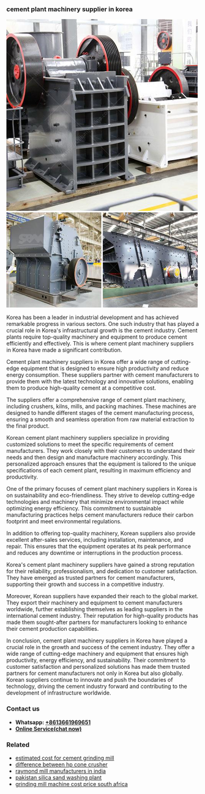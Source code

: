 <h3>cement plant machinery supplier in korea</h3><img src='1704791322.jpg' alt=''><p>Korea has been a leader in industrial development and has achieved remarkable progress in various sectors. One such industry that has played a crucial role in Korea's infrastructural growth is the cement industry. Cement plants require top-quality machinery and equipment to produce cement efficiently and effectively. This is where cement plant machinery suppliers in Korea have made a significant contribution.</p><p>Cement plant machinery suppliers in Korea offer a wide range of cutting-edge equipment that is designed to ensure high productivity and reduce energy consumption. These suppliers partner with cement manufacturers to provide them with the latest technology and innovative solutions, enabling them to produce high-quality cement at a competitive cost.</p><p>The suppliers offer a comprehensive range of cement plant machinery, including crushers, kilns, mills, and packing machines. These machines are designed to handle different stages of the cement manufacturing process, ensuring a smooth and seamless operation from raw material extraction to the final product.</p><p>Korean cement plant machinery suppliers specialize in providing customized solutions to meet the specific requirements of cement manufacturers. They work closely with their customers to understand their needs and then design and manufacture machinery accordingly. This personalized approach ensures that the equipment is tailored to the unique specifications of each cement plant, resulting in maximum efficiency and productivity.</p><p>One of the primary focuses of cement plant machinery suppliers in Korea is on sustainability and eco-friendliness. They strive to develop cutting-edge technologies and machinery that minimize environmental impact while optimizing energy efficiency. This commitment to sustainable manufacturing practices helps cement manufacturers reduce their carbon footprint and meet environmental regulations.</p><p>In addition to offering top-quality machinery, Korean suppliers also provide excellent after-sales services, including installation, maintenance, and repair. This ensures that the equipment operates at its peak performance and reduces any downtime or interruptions in the production process.</p><p>Korea's cement plant machinery suppliers have gained a strong reputation for their reliability, professionalism, and dedication to customer satisfaction. They have emerged as trusted partners for cement manufacturers, supporting their growth and success in a competitive industry.</p><p>Moreover, Korean suppliers have expanded their reach to the global market. They export their machinery and equipment to cement manufacturers worldwide, further establishing themselves as leading suppliers in the international cement industry. Their reputation for high-quality products has made them sought-after partners for manufacturers looking to enhance their cement production capabilities.</p><p>In conclusion, cement plant machinery suppliers in Korea have played a crucial role in the growth and success of the cement industry. They offer a wide range of cutting-edge machinery and equipment that ensures high productivity, energy efficiency, and sustainability. Their commitment to customer satisfaction and personalized solutions has made them trusted partners for cement manufacturers not only in Korea but also globally. Korean suppliers continue to innovate and push the boundaries of technology, driving the cement industry forward and contributing to the development of infrastructure worldwide.</p><h3>Contact us</h3><ul><li><strong>Whatsapp:&nbsp;<a href="https://wa.me/8613661969651">+8613661969651</a></strong></li><li><a href="https://swt.shibang-china.com/?git&amp;zhl&amp;cement plant machinery supplier in korea"><strong>Online Service(chat now)</strong></a></li></ul><h3>Related</h3><ul><li><a href='estimated cost for cement grinding mill.md'>estimated cost for cement grinding mill</a></li><li><a href='difference between hp cone crusher.md'>difference between hp cone crusher</a></li><li><a href='raymond mill manufacturers in india.md'>raymond mill manufacturers in india</a></li><li><a href='pakistan silica sand washing plant.md'>pakistan silica sand washing plant</a></li><li><a href='grinding mill machine cost price south africa.md'>grinding mill machine cost price south africa</a></li></ul>
